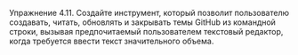 Упражнение 4.11. Создайте инструмент, который позволит пользователю создавать, читать, обновлять и закрывать темы GitHub из командной строки, вызывая предпочитаемый пользователем текстовый редактор, когда требуется ввести текст значительного объема.